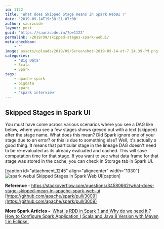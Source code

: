 ```yaml
---
id: 1122
title: 'What does Skipped Stage means in Spark WebUI ?'
date: '2019-09-14T19:38:21-07:00'
author: saurzcode
layout: post
guid: 'https://saurzcode.in/?p=1122'
permalink: /2019/09/skipped-stages-spark-webui/
meta-checkbox:
    - ''
image: assets/uploads/2019/09/Screenshot-2019-09-14-at-7.24.39-PM.png
categories:
    - 'Big Data'
    - Scala
    - Spark
tags:
    - apache-spark
    - bigdata
    - spark
    - 'spark interview'
---
```


## Skipped Stages in Spark UI


You must have come across various scenarios where you see a DAG like below, where you see a few stages shows greyed out with a text (skipped) after the stage name. What does this mean? Did Spark ignore one of your stage due to an error? or this is due to something else? Well, it's actually a good thing. It means that particular stage in the lineage DAG doesn't need to be re-evaluated as its already evaluated and cached. This will save computation time for that stage. If you want to see what data frame for that stage was stored in the cache, you can check in Storage tab in Spark UI.

[caption id="attachment\_1245" align="aligncenter" width="1330"]![spark webui](http://saurzcode.in/assets/uploads/2019/09/Screenshot-2019-09-14-at-7.24.39-PM.png) Skipped Stages in Spark Web UI[caption]   

**Reference** - https://stackoverflow.com/questions/34580662/what-does-stage-skipped-mean-in-apache-spark-web-ui [https://github.com/apache/spark/pull/3009](https://github.com/apache/spark/pull/3009) 

**More Spark Articles -**  [What is RDD in Spark ? and Why do we need it ?](https://saurzcode.in/2015/10/what-is-rdd-in-spark-and-why-do-we-need-it/) [How to Configure Spark Application ( Scala and Java 8 Version with Maven ) in Eclipse.](https://saurzcode.in/2017/10/configure-spark-application-eclipse/)